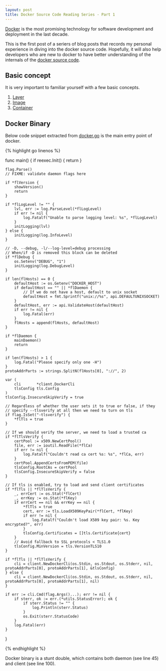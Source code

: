 ```yaml
---
layout: post
title: Docker Source Code Reading Series - Part 1
---
```

[Docker](http://www.docker.com/) is the most promising technology for software development and deployment in the last decade.

This is the first post of a seriers of blog posts that records my personal experience in diving into the docker source code. Hopefully, it will also help developers who are new to docker to have better understanding of the internals of the [docker source code](https://github.com/docker/docker/tree/release-1.3).

## Basic concept
It is very important to familiar yourself with a few basic concepts.

1. [Layer](https://docs.docker.com/terms/layer)
2. [Image](https://docs.docker.com/terms/image/)
3. [Container](https://docs.docker.com/terms/container/)

## Docker Binary

Below code snippet extracted from [docker.go](https://github.com/docker/docker/blob/release-1.3/docker/docker.go) is the main entry point of docker.

{% highlight go linenos %}

func main() {
	if reexec.Init() {
		return
	}

	flag.Parse()
	// FIXME: validate daemon flags here

	if *flVersion {
		showVersion()
		return
	}

	if *flLogLevel != "" {
		lvl, err := log.ParseLevel(*flLogLevel)
		if err != nil {
			log.Fatalf("Unable to parse logging level: %s", *flLogLevel)
		}
		initLogging(lvl)
	} else {
		initLogging(log.InfoLevel)
	}

	// -D, --debug, -l/--log-level=debug processing
	// When/if -D is removed this block can be deleted
	if *flDebug {
		os.Setenv("DEBUG", "1")
		initLogging(log.DebugLevel)
	}

	if len(flHosts) == 0 {
		defaultHost := os.Getenv("DOCKER_HOST")
		if defaultHost == "" || *flDaemon {
			// If we do not have a host, default to unix socket
			defaultHost = fmt.Sprintf("unix://%s", api.DEFAULTUNIXSOCKET)
		}
		defaultHost, err := api.ValidateHost(defaultHost)
		if err != nil {
			log.Fatal(err)
		}
		flHosts = append(flHosts, defaultHost)
	}

	if *flDaemon {
		mainDaemon()
		return
	}

	if len(flHosts) > 1 {
		log.Fatal("Please specify only one -H")
	}
	protoAddrParts := strings.SplitN(flHosts[0], "://", 2)

	var (
		cli       *client.DockerCli
		tlsConfig tls.Config
	)
	tlsConfig.InsecureSkipVerify = true

	// Regardless of whether the user sets it to true or false, if they
	// specify --tlsverify at all then we need to turn on tls
	if flag.IsSet("-tlsverify") {
		*flTls = true
	}

	// If we should verify the server, we need to load a trusted ca
	if *flTlsVerify {
		certPool := x509.NewCertPool()
		file, err := ioutil.ReadFile(*flCa)
		if err != nil {
			log.Fatalf("Couldn't read ca cert %s: %s", *flCa, err)
		}
		certPool.AppendCertsFromPEM(file)
		tlsConfig.RootCAs = certPool
		tlsConfig.InsecureSkipVerify = false
	}

	// If tls is enabled, try to load and send client certificates
	if *flTls || *flTlsVerify {
		_, errCert := os.Stat(*flCert)
		_, errKey := os.Stat(*flKey)
		if errCert == nil && errKey == nil {
			*flTls = true
			cert, err := tls.LoadX509KeyPair(*flCert, *flKey)
			if err != nil {
				log.Fatalf("Couldn't load X509 key pair: %s. Key encrypted?", err)
			}
			tlsConfig.Certificates = []tls.Certificate{cert}
		}
		// Avoid fallback to SSL protocols < TLS1.0
		tlsConfig.MinVersion = tls.VersionTLS10
	}

	if *flTls || *flTlsVerify {
		cli = client.NewDockerCli(os.Stdin, os.Stdout, os.Stderr, nil, protoAddrParts[0], protoAddrParts[1], &tlsConfig)
	} else {
		cli = client.NewDockerCli(os.Stdin, os.Stdout, os.Stderr, nil, protoAddrParts[0], protoAddrParts[1], nil)
	}

	if err := cli.Cmd(flag.Args()...); err != nil {
		if sterr, ok := err.(*utils.StatusError); ok {
			if sterr.Status != "" {
				log.Println(sterr.Status)
			}
			os.Exit(sterr.StatusCode)
		}
		log.Fatal(err)
	}
}

{% endhighlight %}


Docker binary is a stunt double, which contains both daemon (see line 45) and client (see line 100).
 